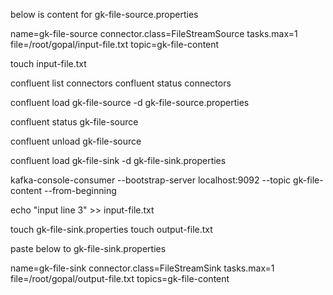 
below is content for gk-file-source.properties

name=gk-file-source
connector.class=FileStreamSource
tasks.max=1
file=/root/gopal/input-file.txt
topic=gk-file-content




 touch input-file.txt

 confluent list connectors
 confluent status connectors
 
 confluent load gk-file-source -d gk-file-source.properties
 
 confluent status gk-file-source
 
  confluent unload gk-file-source
  
  
   confluent load gk-file-sink -d gk-file-sink.properties


 
 
 kafka-console-consumer --bootstrap-server localhost:9092 --topic gk-file-content --from-beginning

 
 echo "input line 3" >> input-file.txt

 
 
 
touch gk-file-sink.properties
touch output-file.txt

paste below to gk-file-sink.properties


name=gk-file-sink
connector.class=FileStreamSink
tasks.max=1
file=/root/gopal/output-file.txt
topics=gk-file-content














